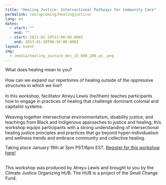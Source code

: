 ```yaml
---
title: "Healing Justice: Intersectional Pathways for Community Care"
permalink: /en/upcoming/healingjustice/
lang: en
dates:
  - start: ""
    end: ""
  - start: 2023-01-19T23:00:00.000Z
    end: 2023-01-20T00:30:00.000Z
layout: event
img:
  - /media/healing_justice_dec_15_600_200_px_.png
---
```

What does healing mean to you?\
\
How can we expand our repertoires of healing outside of the oppressive structures in which we live?\
\
In this workshop, facilitator Atreyu Lewis (he/them) teaches participants how to engage in practices of healing that challenge dominant colonial and capitalist systems.\
\
Weaving together intersectional environmentalism, disability justice, and teachings from Black and Indigenous approaches to justice and healing, this workshop equips participants with a strong understanding of intersectional healing justice principles and practices that go beyond hyper-individualism and wellness trends and embrace community and collective healing.

T﻿aking place January 19th at 3pm PST/6pm EST. [Register for this workshop here!](https://us02web.zoom.us/meeting/register/tZMude6pqjIsE9QmSYeHSfr4cDpnjuCPTPZ6)

\
This workshop was produced by Atreyu Lewis and brought to you by the Climate Justice Organizing HUB. The HUB is a project of the Small Change Fund.